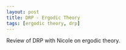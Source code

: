 ```yaml
---
layout: post
title: DRP - Ergodic Theory
tags: [ergodic theory, drp]
---
```


Review of DRP with Nicole on ergodic theory.
